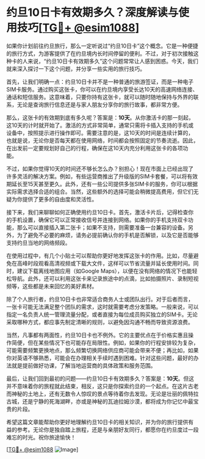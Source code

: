 # 约旦10日卡有效期多久？深度解读与使用技巧[[TG💪+ @esim1088](https://t.me/s/esim1088)]

如果你计划前往约旦旅行，那么一定听说过“约旦10日卡”这个概念。它是一种便捷的旅行方式，为游客提供了在约旦境内长时间停留的便利。不过，对于初次接触这种卡的人来说，“约旦10日卡有效期多久”这个问题常常让人感到困惑。今天，我们就来深入探讨一下这个问题，并分享一些实用的旅行技巧。

首先，让我们明确一点：约旦10日卡并不是一种普通的旅游签证，而是一种电子SIM卡服务。通过购买这张卡，你可以在约旦境内享受长达10天的高速网络连接、通话和短信服务。这意味着，只要你持有这张卡，就可以随时随地保持与外界的联系，无论是查询旅行信息还是与家人朋友分享你的旅行故事，都非常方便。

那么，这张卡的有效期到底有多久呢？答案是：**10天**。从你激活卡的那一刻起，这10天的计时就开始了。激活的方式非常简单，通常只需将卡插入支持的手机或设备中，按照提示进行操作即可。需要注意的是，这10天的时间是连续计算的，也就是说，无论你是否每天都在使用网络，时间都会按照固定的节奏流逝。因此，在出发前一定要规划好自己的行程，确保在这10天内充分利用这张卡的各项功能。

不过，如果你觉得10天的时间还不够长怎么办？别担心！现在市面上已经出现了许多灵活的解决方案。例如，有些运营商推出了升级版的SIM卡套餐，可以将有效期延长至15天甚至更久。此外，还有一些公司提供多张SIM卡的服务，你可以根据实际需求选择合适的组合。当然，这些额外的选择可能会稍微提高费用，但它们无疑为你提供了更多的自由度和灵活性。

接下来，我们来聊聊如何正确使用约旦10日卡。首先，激活卡片后，记得检查你的手机设置，确保它可以正常接收信号并连接到网络。如果你的手机支持双卡功能，那么可以直接插入第二张卡；如果不支持，则需要准备一台兼容的设备。另外，为了避免不必要的麻烦，请务必提前确认你的手机是否解锁，以及它是否能够支持约旦当地的网络频段。

在使用过程中，有几个小贴士可以帮助你更好地发挥这张卡的作用。比如，尽量避免在高峰时段观看高清视频或下载大文件，这样可以节省流量并延长使用时间。同时，建议下载离线地图应用（如Google Maps），以便在没有网络的情况下也能轻松导航。此外，还可以利用这张卡来记录旅途中的点滴，比如拍摄照片、录制短视频等，这些都是未来回忆的美好素材。

除了个人旅行者，约旦10日卡也非常适合商务人士或团队出行。对于后者而言，一张卡可能无法满足整个团队的需求，这时就需要考虑分发策略。一般来说，可以指定一名负责人统一管理流量分配，或者直接为每位成员购买独立的SIM卡。无论采取哪种方式，都应事先制定清晰的规则，以避免因沟通不畅而导致资源浪费。

当然，凡事都有两面性，约旦10日卡也不例外。它的主要优点在于价格实惠且操作简便，但在某些情况下也可能存在局限性。例如，如果你的行程安排较为复杂，可能需要频繁更换地点，那么频繁切换网络供应商可能会带来不便；再比如，如果你对英语不够熟悉，可能会在办理相关手续时遇到困难。针对这些问题，最好的办法就是提前做好功课，了解当地运营商的具体政策和服务范围。

最后，让我们回到最初的问题——约旦10日卡有效期多久？答案是：**10天**。但这并不意味着你的旅程就此结束，相反，这只是你探索约旦的一个起点。在这片古老而神秘的土地上，还有无数令人惊叹的景点等待着你去发现。无论是壮丽的佩特拉古城，还是宁静的死海湖畔，亦或是神秘的瓦迪拉姆沙漠，都将成为你记忆中最宝贵的片段。

希望这篇文章能帮助你更好地理解约旦10日卡的相关知识，并为你的旅行提供有益的参考。无论你是独自踏上旅程，还是与亲朋好友同行，都愿你在约旦度过一段难忘的时光。祝你旅途愉快！

[[TG💪+ @esim1088](https://t.me/s/esim1088) ![Image](https://i.postimg.cc/4NQfJmqS/Snipaste-2025-05-13-00-14-12.png)]